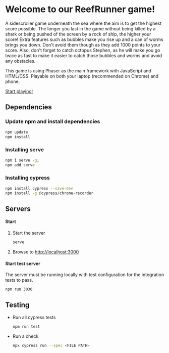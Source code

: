 # Welcome to our ReefRunner game!

A sidescroller game underneath the sea where the aim is to get the highest score possible. The longer you last in the game without being killed by a shark or being pushed of the screen by a rock of ship, the higher your score! Extra features such as bubbles make you rise up and a can of worms brings you down. Don't avoid them though as they add 1000 points to your score. Also, don't forget to catch octopus Stephen, as he will make you go twice as fast to make it easier to catch those bubbles and worms and avoid any obstacles.

This game is using Phaser as the main framework with JavaScript and HTML/CSS. Playable on both your laptop (recommended on Chrome) and phone.

[Start playing!](https://reefrunner.herokuapp.com/)

## Dependencies

### Update npm and install dependencies

```bash
npm update
npm install
```

### Installing serve

```bash
npm i serve -g;
npm add serve
```

### Installing cypress

```bash
npm install cypress --save-dev
npm install -g @cypress/chrome-recorder
```

## Servers

#### Start

1. Start the server
   ```bash
   serve
   ```
2. Browse to [http://localhost:3000](http://localhost:3000)

#### Start test server

The server must be running locally with test configuration for the
integration tests to pass.

```bash
npm run 3030
```

<!-- npm install cypress --save-dev
npx cypress open -->

## Testing

- Run all cypress tests
  ```bash
  npm run test
  ```
- Run a check
  ```bash
  npx cypress run --spec <FILE PATH>
  ```

